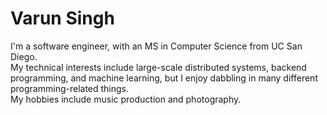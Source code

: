 # Varun Singh
I'm a software engineer, with an MS in Computer Science from UC San Diego.  
My technical interests include large-scale distributed systems, backend programming, and machine learning, but I enjoy dabbling in many different programming-related things.  
My hobbies include music production and photography.
